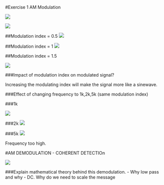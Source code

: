 #Exercise 1 AM Modulation

![](https://cloud.githubusercontent.com/assets/2521843/22418782/56e8c112-e6d2-11e6-947e-364ff845c1ce.png)



![](https://cloud.githubusercontent.com/assets/2521843/22418832/9b02224e-e6d2-11e6-9510-a753477ebeeb.png)

##Modulation index = 0.5
![](https://cloud.githubusercontent.com/assets/2521843/22418915/fbb14ac0-e6d2-11e6-9737-e33737ac3c42.png)

##Modulation index = 1
![](https://cloud.githubusercontent.com/assets/2521843/22418936/144243b4-e6d3-11e6-8556-98e53970b8ba.png)

##Modulation index = 1.5

![](https://cloud.githubusercontent.com/assets/2521843/22418963/2cf2ddc4-e6d3-11e6-96db-915a855ae067.png)

###Impact of modulation index on modulated signal?

Increasing the modulating index will make the signal more like a sinewave.


###Effect of changing frequency to 1k,2k,5k (same modulation index)

###1k

![](https://cloud.githubusercontent.com/assets/2521843/22419099/cc80b848-e6d3-11e6-8e0f-6c785027d946.png)

###2k
![](https://cloud.githubusercontent.com/assets/2521843/22419138/fdefda4e-e6d3-11e6-9754-06afac5a15b9.png)

###5k
![](https://cloud.githubusercontent.com/assets/2521843/22419166/1dee6ed2-e6d4-11e6-87c5-c263fa1bcbdf.png)


Frequency too high.

#AM DEMODULATION - COHERENT DETECTIOn

![](https://cloud.githubusercontent.com/assets/2521843/22419295/b74bad38-e6d4-11e6-851e-7a423c6d8fe1.png)

###Explain mathematical theory behind this demodulation. - Why low pass and why - DC. Why do we need to scale the message
